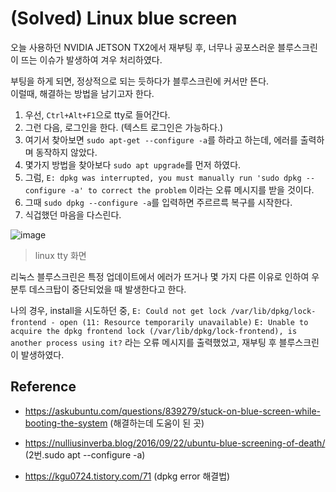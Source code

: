 (Solved) Linux blue screen
==

오늘 사용하던 NVIDIA JETSON TX2에서 재부팅 후, 너무나 공포스러운 블루스크린이 뜨는 이슈가 발생하여 겨우 처리하였다.

부팅을 하게 되면, 정상적으로 되는 듯하다가 블루스크린에 커서만 뜬다.   
이럴때, 해결하는 방법을 남기고자 한다.

1. 우선, `Ctrl+Alt+F1`으로 tty로 들어간다.
2. 그런 다음, 로그인을 한다. (텍스트 로그인은 가능하다.)
3. 여기서 찾아보면 `sudo apt-get --configure -a`를 하라고 하는데, 에러를 출력하며 동작하지 않았다.
4. 몇가지 방법을 찾아보다 `sudo apt upgrade`를 먼저 하였다.
5. 그럼, `E: dpkg was interrupted, you must manually run 'sudo dpkg --configure -a' to correct the problem` 이라는 오류 메시지를 받을 것이다.
6. 그때 `sudo dpkg --configure -a`를 입력하면 주르르륵 복구를 시작한다.
7. 식겁했던 마음을 다스린다.

![image](https://img1.daumcdn.net/thumb/R720x0.q80/?scode=mtistory2&fname=http%3A%2F%2Fcfile22.uf.tistory.com%2Fimage%2F994D0A465C59942F345EF6)
> linux tty 화면 

리눅스 블루스크린은 특정 업데이트에서 에러가 뜨거나 몇 가지 다른 이유로 인하여 우분투 데스크탑이 중단되었을 때 발생한다고 한다. 

나의 경우, install을 시도하던 중, `E: Could not get lock /var/lib/dpkg/lock-frontend - open (11: Resource temporarily unavailable)`
`E: Unable to acquire the dpkg frontend lock (/var/lib/dpkg/lock-frontend), is another process using it?` 라는 오류 메시지를 출력했었고, 재부팅 후 블루스크린이 발생하였다. 

Reference
--

- https://askubuntu.com/questions/839279/stuck-on-blue-screen-while-booting-the-system (해결하는데 도움이 된 곳)

- https://nulliusinverba.blog/2016/09/22/ubuntu-blue-screening-of-death/ (2번.sudo apt --configure -a)

- https://kgu0724.tistory.com/71 (dpkg error 해결법)